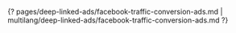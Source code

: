 {? pages/deep-linked-ads/facebook-traffic-conversion-ads.md | multilang/deep-linked-ads/facebook-traffic-conversion-ads.md ?}
